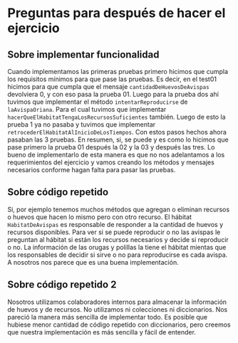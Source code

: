 # Preguntas para después de hacer el ejercicio

## Sobre implementar funcionalidad

Cuando implementamos las primeras pruebas primero hicimos que cumpla los requisitos mínimos para que pase las pruebas. Es decir, en el test01 hicimos para que cumpla que el mensaje `cantidadDeHuevosDeAvispas` devolviera 0, y con eso pasa la prueba 01. Luego para la prueba dos ahí tuvimos que implementar el método `intentarReproducirse` de `laAvispaOriana`. Para el cual tuvimos que implementar `hacerQueElHabitatTengaLosRecursosSuficientes` también. Luego de esto la prueba 1 ya no pasaba y tuvimos que implementar `retrocederElHabitatAlInicioDeLosTiempos`. Con estos pasos hechos ahora pasaban las 3 pruebas. En resumen, si, se puede y es como lo hicimos que pase primero la prueba 01 después la 02 y la 03 y después las tres. Lo bueno de implementarlo de esta manera es que no nos adelantamos a los requerimientos del ejercicio y vamos creando los métodos y mensajes necesarios conforme hagan falta para pasar las pruebas.

## Sobre código repetido

Si, por ejemplo tenemos muchos métodos que agregan o eliminan recursos o huevos que hacen lo mismo pero con otro recurso.
El hábitat `HabitatDeAvispas` es responsable de responder a la cantidad de huevos y recursos disponibles. Para ver si se puede reproducir o no las avispas le preguntan al hábitat si están los recursos necesarios y decide si reproducir o no.
La información de las orugas y polillas la tiene el hábitat mientas que los responsables de decidir si sirve o no para reproducirse es cada avispa. A nosotros nos parece que es una buena implementación.

## Sobre código repetido 2

Nosotros utilizamos colaboradores internos para almacenar la información de huevos y de recursos. No utilizamos ni colecciones ni diccionarios. Nos pareció la manera más sencilla de implementar todo. Es posible que hubiese menor cantidad de código repetido con diccionarios, pero creemos que nuestra implementación es más sencilla y fácil de entender.
